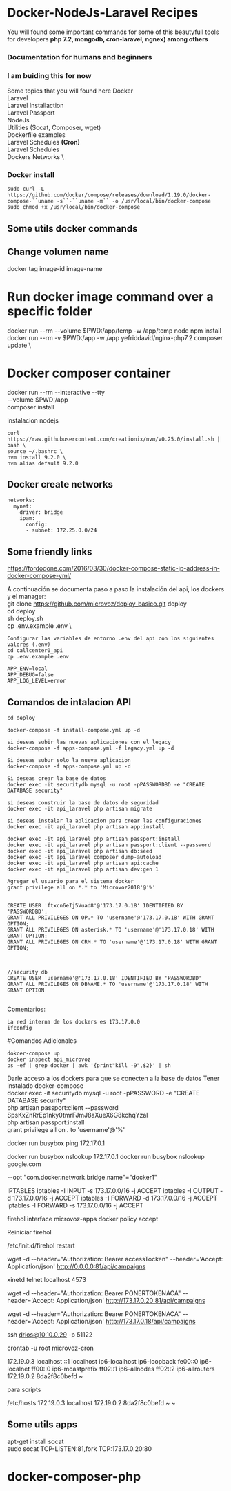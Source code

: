 # Docker-NodeJs-Laravel Recipes 

You will found some important commands for some of this beautyfull tools for developers **php 7.2, mongodb, cron-laravel, ngnex) among others**


### Documentation for humans and beginners

### I am buiding this for now
Some topics that you will found here
Docker \
Laravel \
Laravel Installaction \
Laravel Passport \
NodeJs \
Utilities (Socat, Composer, wget) \
Dockerfile examples \
Laravel Schedules **(Cron)** \
Laravel Schedules \
Dockers Networks \




### Docker install
```
sudo curl -L https://github.com/docker/compose/releases/download/1.19.0/docker-compose-``uname -s``-``uname -m`` -o /usr/local/bin/docker-compose
sudo chmod +x /usr/local/bin/docker-compose
```

## Some utils docker commands

## Change volumen name
docker tag image-id image-name

# Run docker image command over a specific folder
docker run --rm --volume $PWD:/app/temp  -w /app/temp node npm install \
docker run --rm -v $PWD:/app -w /app yefriddavid/nginx-php7.2 composer update \



# Docker composer container
docker run --rm --interactive --tty \
    --volume $PWD:/app \
    composer install





instalacion nodejs
```
curl https://raw.githubusercontent.com/creationix/nvm/v0.25.0/install.sh | bash \
source ~/.bashrc \
nvm install 9.2.0 \
nvm alias default 9.2.0
```







## Docker create networks
```
networks:
  mynet:
    driver: bridge
    ipam:
      config:
      - subnet: 172.25.0.0/24
```


## Some friendly links
https://fordodone.com/2016/03/30/docker-compose-static-ip-address-in-docker-compose-yml/





A continuación se documenta paso a paso la instalación del api, los dockers y el manager: \
git clone https://github.com/microvoz/deploy_basico.git deploy \
cd deploy \
sh deploy.sh \
cp .env.example .env \


```
Configurar las variables de entorno .env del api con los siguientes valores (.env)
cd callcenter0_api
cp .env.example .env

APP_ENV=local
APP_DEBUG=false
APP_LOG_LEVEL=error
```


## Comandos de intalacion API
```
cd deploy

docker-compose -f install-compose.yml up -d

si deseas subir las nuevas aplicaciones con el legacy
docker-compose -f apps-compose.yml -f legacy.yml up -d

Si deseas subur solo la nueva aplicacion
docker-compose -f apps-compose.yml up -d

Si deseas crear la base de datos
docker exec -it securitydb mysql -u root -pPASSWORDBD -e "CREATE DATABASE security"

si deseas construir la base de datos de seguridad
docker exec -it api_laravel php artisan migrate

si deseas instalar la aplicacion para crear las configuraciones
docker exec -it api_laravel php artisan app:install

docker exec -it api_laravel php artisan passport:install
docker exec -it api_laravel php artisan passport:client --password
docker exec -it api_laravel php artisan db:seed
docker exec -it api_laravel composer dump-autoload
docker exec -it api_laravel php artisan api:cache
docker exec -it api_laravel php artisan dev:gen 1

Agregar el usuario para el sistema docker
grant privilege all on *.* to 'Microvoz2018'@'%'


CREATE USER 'ftxcn6eIj5Vuad8'@'173.17.0.18' IDENTIFIED BY 'PASSWORDBD';
GRANT ALL PRIVILEGES ON OP.* TO 'username'@'173.17.0.18' WITH GRANT OPTION;
GRANT ALL PRIVILEGES ON asterisk.* TO 'username'@'173.17.0.18' WITH GRANT OPTION;
GRANT ALL PRIVILEGES ON CRM.* TO 'username'@'173.17.0.18' WITH GRANT OPTION;



//security db
CREATE USER 'username'@'173.17.0.18' IDENTIFIED BY 'PASSWORDBD'
GRANT ALL PRIVILEGES ON DBNAME.* TO 'username'@'173.17.0.18' WITH GRANT OPTION


```

Comentarios:
```
La red interna de los dockers es 173.17.0.0
ifconfig
```

#Comandos Adicionales
```
dokcer-compose up
docker inspect api_microvoz
ps -ef | grep docker | awk '{print"kill -9",$2}' | sh
```






Darle acceso a los dockers para que se conecten a la base de datos
Tener instalado docker-compose \
docker exec -it securitydb mysql -u root -pPASSWORD -e "CREATE DATABASE security" \
php artisan passport:client --password \
SpsKxZnRrEp1nky0tmrFJmJ8aXueX6G8kchqYzal \
php artisan passport:install \
grant privilege all on *.* to 'username'@'%'










docker run busybox ping 172.17.0.1

docker run busybox nslookup 172.17.0.1
docker run busybox nslookup google.com



--opt "com.docker.network.bridge.name"="docker1"






IPTABLES
iptables -I INPUT -s 173.17.0.0/16 -j ACCEPT
iptables -I OUTPUT -d 173.17.0.0/16 -j ACCEPT
iptables -I FORWARD -d 173.17.0.0/16 -j ACCEPT
iptables -I FORWARD -s 173.17.0.0/16 -j ACCEPT




firehol
interface microvoz-apps docker
        policy accept


Reiniciar  firehol

/etc/init.d/firehol restart





wget -d --header="Authorization: Bearer accessTocken" --header='Accept: Application/json' http://0.0.0.0:81/api/campaigns



xinetd
telnet localhost 4573

wget -d --header="Authorization: Bearer PONERTOKENACA" --header='Accept: Application/json' http://173.17.0.20:81/api/campaigns

wget -d --header="Authorization: Bearer PONERTOKENACA" --header='Accept: Application/json' http://173.17.0.18/api/campaigns





ssh drios@10.10.0.29 -p 51122



crontab -u root microvoz-cron



172.19.0.3      localhost
::1     localhost ip6-localhost ip6-loopback
fe00::0 ip6-localnet
ff00::0 ip6-mcastprefix
ff02::1 ip6-allnodes
ff02::2 ip6-allrouters
172.19.0.2      8da2f8c0befd
~



para scripts

/etc/hosts
172.19.0.3      localhost
172.19.0.2      8da2f8c0befd
~
~


## Some utils apps

apt-get install socat \
sudo socat TCP-LISTEN:81,fork TCP:173.17.0.20:80


# docker-composer-php


